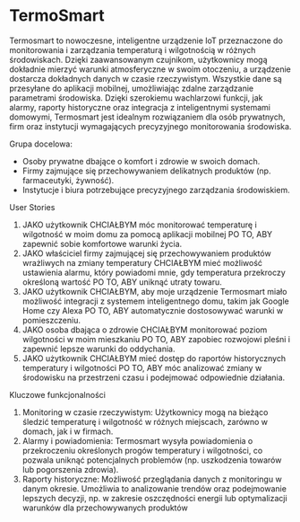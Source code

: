 # TermoSmart
Termosmart to nowoczesne, inteligentne urządzenie IoT przeznaczone do monitorowania i zarządzania temperaturą i wilgotnością w różnych środowiskach. Dzięki zaawansowanym czujnikom, użytkownicy mogą dokładnie mierzyć warunki atmosferyczne w swoim otoczeniu, a urządzenie dostarcza dokładnych danych w czasie rzeczywistym. Wszystkie dane są przesyłane do aplikacji mobilnej, umożliwiając zdalne zarządzanie parametrami środowiska. Dzięki szerokiemu wachlarzowi funkcji, jak alarmy, raporty historyczne oraz integracja z inteligentnymi systemami domowymi, Termosmart jest idealnym rozwiązaniem dla osób prywatnych, firm oraz instytucji wymagających precyzyjnego monitorowania środowiska.

Grupa docelowa:
- Osoby prywatne dbające o komfort i zdrowie w swoich domach.
- Firmy zajmujące się przechowywaniem delikatnych produktów (np. farmaceutyki, żywność).
- Instytucje i biura potrzebujące precyzyjnego zarządzania środowiskiem.

User Stories
1. JAKO użytkownik CHCIAŁBYM móc monitorować temperaturę i wilgotność w moim domu za pomocą aplikacji mobilnej PO TO, ABY zapewnić sobie komfortowe warunki życia.
2. JAKO właściciel firmy zajmującej się przechowywaniem produktów wrażliwych na zmiany temperatury CHCIAŁBYM mieć możliwość ustawienia alarmu, który powiadomi mnie, gdy temperatura przekroczy określoną wartość PO TO, ABY uniknąć utraty towaru.
3. JAKO użytkownik CHCIAŁBYM, aby moje urządzenie Termosmart miało możliwość integracji z systemem inteligentnego domu, takim jak Google Home czy Alexa PO TO, ABY automatycznie dostosowywać warunki w pomieszczeniu.
4. JAKO osoba dbająca o zdrowie CHCIAŁBYM monitorować poziom wilgotności w moim mieszkaniu PO TO, ABY zapobiec rozwojowi pleśni i zapewnić lepsze warunki do oddychania.
5. JAKO użytkownik CHCIAŁBYM mieć dostęp do raportów historycznych temperatury i wilgotności PO TO, ABY móc analizować zmiany w środowisku na przestrzeni czasu i podejmować odpowiednie działania.

Kluczowe funkcjonalności
1. Monitoring w czasie rzeczywistym: Użytkownicy mogą na bieżąco śledzić temperaturę i wilgotność w różnych miejscach, zarówno w domach, jak i w firmach.
2. Alarmy i powiadomienia: Termosmart wysyła powiadomienia o przekroczeniu określonych progów temperatury i wilgotności, co pozwala uniknąć potencjalnych problemów (np. uszkodzenia towarów lub pogorszenia zdrowia).
3. Raporty historyczne: Możliwość przeglądania danych z monitoringu w danym okresie. Umożliwia to analizowanie trendów oraz podejmowanie lepszych decyzji, np. w zakresie oszczędności energii lub optymalizacji warunków dla przechowywanych produktów
